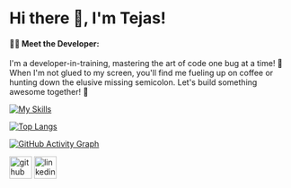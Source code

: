# Hi there 👋, I'm Tejas!

#### 👨‍💻 Meet the Developer:
I'm a developer-in-training, mastering the art of code one bug at a time! 🐛 When I'm not glued to my screen, you'll find me fueling up on coffee or hunting down the elusive missing semicolon. 
Let's build something awesome together! 🚀


[![My Skills](https://skillicons.dev/icons?i=java,py,html,css,js,androidstudio,mysql,aws,nodejs)](https://skillicons.dev)


[![Top Langs](https://github-readme-stats.vercel.app/api/top-langs/?username=tejasgadgil&layout=donut-vertical)](https://github.com/anuraghazra/github-readme-stats)

[![GitHub Activity Graph](https://github-readme-activity-graph.vercel.app/graph?username=tejasgadgil&theme=github&days=90)](https://github.com/tejasgadgil/github-readme-activity-graph)



[<img src='https://cdn.jsdelivr.net/npm/simple-icons@3.0.1/icons/github.svg' alt='github' height='40'>](https://github.com/tejasgadgil)  [<img src='https://cdn.jsdelivr.net/npm/simple-icons@3.0.1/icons/linkedin.svg' alt='linkedin' height='40'>](https://www.linkedin.com/in/tejas-gadgil/) 
